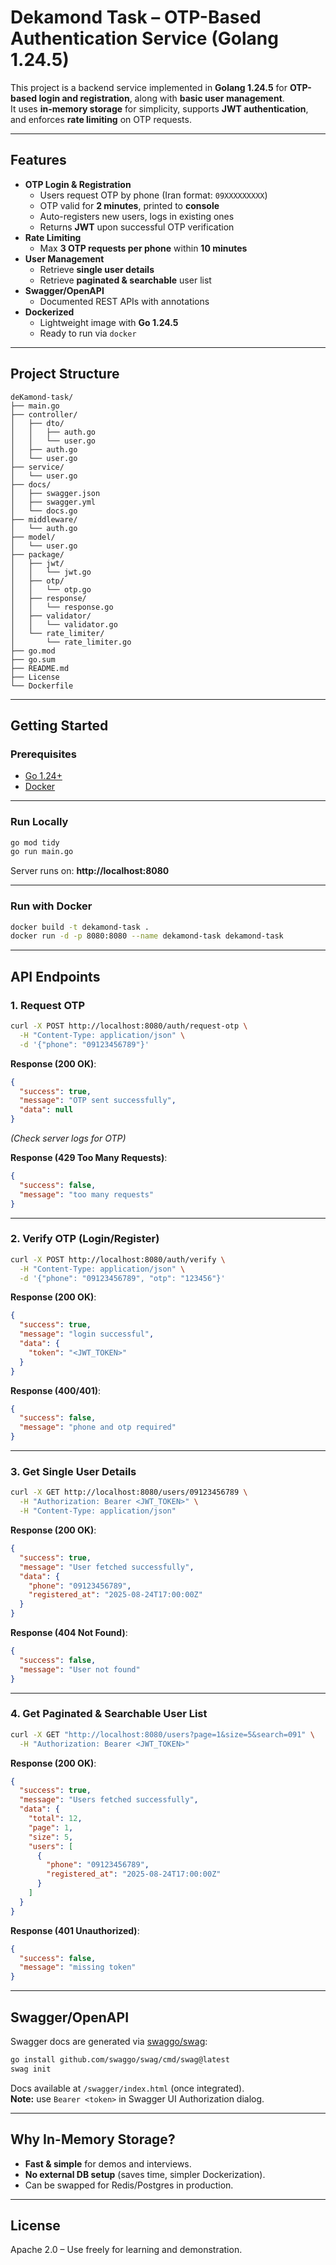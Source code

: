 # Dekamond Task – OTP-Based Authentication Service (Golang 1.24.5)

This project is a backend service implemented in **Golang 1.24.5** for **OTP-based login and registration**, along with **basic user management**.  
It uses **in-memory storage** for simplicity, supports **JWT authentication**, and enforces **rate limiting** on OTP requests.

---

## **Features**

- **OTP Login & Registration**
  - Users request OTP by phone (Iran format: `09XXXXXXXXX`)
  - OTP valid for **2 minutes**, printed to **console**
  - Auto-registers new users, logs in existing ones
  - Returns **JWT** upon successful OTP verification
- **Rate Limiting**
  - Max **3 OTP requests per phone** within **10 minutes**
- **User Management**
  - Retrieve **single user details**
  - Retrieve **paginated & searchable** user list
- **Swagger/OpenAPI**
  - Documented REST APIs with annotations
- **Dockerized**
  - Lightweight image with **Go 1.24.5**
  - Ready to run via `docker`

---

## **Project Structure**

```
deKamond-task/
├── main.go
├── controller/
│   ├── dto/
│   │   ├── auth.go
│   │   └── user.go
│   ├── auth.go
│   └── user.go
├── service/
│   └── user.go
├── docs/
│   ├── swagger.json
│   ├── swagger.yml
│   └── docs.go
├── middleware/
│   └── auth.go
├── model/
│   └── user.go
├── package/
│   ├── jwt/
│   │   └── jwt.go
│   ├── otp/
│   │   └── otp.go
│   ├── response/
│   │   └── response.go
│   ├── validator/
│   │   └── validator.go
│   └── rate_limiter/
│       └── rate_limiter.go
├── go.mod
├── go.sum
├── README.md
├── License
└── Dockerfile
```

---

## **Getting Started**

### **Prerequisites**

- [Go 1.24+](https://go.dev/dl/)
- [Docker](https://docs.docker.com/get-docker/)

---

### **Run Locally**

```bash
go mod tidy
go run main.go
```

Server runs on: **http://localhost:8080**

---

### **Run with Docker**

```bash
docker build -t dekamond-task .
docker run -d -p 8080:8080 --name dekamond-task dekamond-task
```

---

## **API Endpoints**

### **1. Request OTP**

```bash
curl -X POST http://localhost:8080/auth/request-otp \
  -H "Content-Type: application/json" \
  -d '{"phone": "09123456789"}'
```

**Response (200 OK)**:

```json
{
  "success": true,
  "message": "OTP sent successfully",
  "data": null
}
```

_(Check server logs for OTP)_

**Response (429 Too Many Requests)**:

```json
{
  "success": false,
  "message": "too many requests"
}
```

---

### **2. Verify OTP (Login/Register)**

```bash
curl -X POST http://localhost:8080/auth/verify \
  -H "Content-Type: application/json" \
  -d '{"phone": "09123456789", "otp": "123456"}'
```

**Response (200 OK)**:

```json
{
  "success": true,
  "message": "login successful",
  "data": {
    "token": "<JWT_TOKEN>"
  }
}
```

**Response (400/401)**:

```json
{
  "success": false,
  "message": "phone and otp required"
}
```

---

### **3. Get Single User Details**

```bash
curl -X GET http://localhost:8080/users/09123456789 \
  -H "Authorization: Bearer <JWT_TOKEN>" \
  -H "Content-Type: application/json"
```

**Response (200 OK)**:

```json
{
  "success": true,
  "message": "User fetched successfully",
  "data": {
    "phone": "09123456789",
    "registered_at": "2025-08-24T17:00:00Z"
  }
}
```

**Response (404 Not Found)**:

```json
{
  "success": false,
  "message": "User not found"
}
```

---

### **4. Get Paginated & Searchable User List**

```bash
curl -X GET "http://localhost:8080/users?page=1&size=5&search=091" \
  -H "Authorization: Bearer <JWT_TOKEN>"
```

**Response (200 OK)**:

```json
{
  "success": true,
  "message": "Users fetched successfully",
  "data": {
    "total": 12,
    "page": 1,
    "size": 5,
    "users": [
      {
        "phone": "09123456789",
        "registered_at": "2025-08-24T17:00:00Z"
      }
    ]
  }
}
```

**Response (401 Unauthorized)**:

```json
{
  "success": false,
  "message": "missing token"
}
```

---

## **Swagger/OpenAPI**

Swagger docs are generated via [swaggo/swag](https://github.com/swaggo/swag):

```bash
go install github.com/swaggo/swag/cmd/swag@latest
swag init
```

Docs available at `/swagger/index.html` (once integrated).  
**Note:** use `Bearer <token>` in Swagger UI Authorization dialog.

---

## **Why In-Memory Storage?**

- **Fast & simple** for demos and interviews.
- **No external DB setup** (saves time, simpler Dockerization).
- Can be swapped for Redis/Postgres in production.

---

## **License**

Apache 2.0 – Use freely for learning and demonstration.
